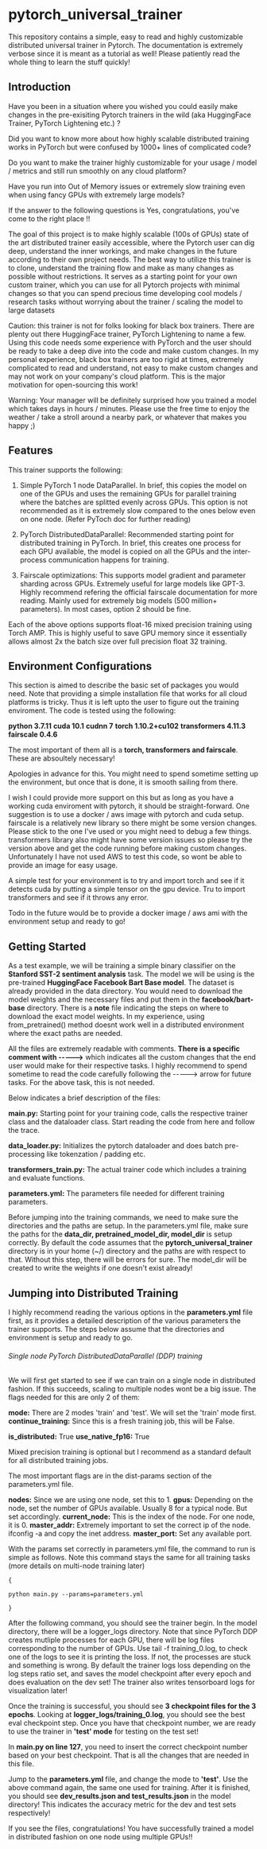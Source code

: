 # pytorch_universal_trainer

This repository contains a simple, easy to read and highly customizable distributed universal trainer in Pytorch.
The documentation is extremely verbose since it is meant as a tutorial as well! Please patiently read the whole thing
to learn the stuff quickly!

## Introduction

Have you been in a situation where you wished you could easily make changes in the pre-exisiting Pytorch trainers in the wild (aka HuggingFace Trainer, PyTorch Lightening etc.) ?

Did you want to know more about how highly scalable distributed training works in PyTorch but were confused by 1000+ lines of complicated code?

Do you want to make the trainer highly customizable for your usage / model / metrics and still run smoothly on any cloud platform?

Have you run into Out of Memory issues or extremely slow training even when using fancy GPUs with extremely large models?

If the answer to the following questions is Yes, congratulations, you've come to the right place !!

The goal of this project is to make highly scalable (100s of GPUs) state of the art distributed trainer easily accessible, where the Pytorch user can dig deep, understand the inner workings,
and make changes in the future according to their own project needs. The best way to utilize this trainer is to clone, understand the training flow and make as many changes as
possible without restrictions. It serves as a starting point for your own custom trainer, which you can use for all Pytorch projects with minimal changes so that you can spend precious time
developing cool models / research tasks without worrying about the trainer / scaling the model to large datasets

Caution: this trainer is not for folks looking for black box trainers. There are plenty out there HuggingFace trainer, PyTorch Lightening to name a few. Using this code needs some experience
with PyTorch and the user should be ready to take a deep dive into the code and make custom changes. In my personal experience, black box trainers are too rigid at times, extremely complicated
to read and understand, not easy to make custom changes and may not work on your company's cloud platform. This is the major motivation for open-sourcing this work!

Warning: Your manager will be definitely surprised how you trained a model which takes days in hours / minutes. Please use the free time to enjoy the weather / take a stroll around a nearby park, 
or whatever that makes you happy ;)

## Features

This trainer supports the following:

1. Simple PyTorch 1 node DataParallel. In brief, this copies the model on one of the GPUs and uses the remaining GPUs for parallel training where the batches are splitted evenly across GPUs.
This option is not recommended as it is extremely slow compared to the ones below even on one node. (Refer PyToch doc for further reading)

2. PyTorch DistributedDataParallel: Recommended starting point for distributed training in PyTorch. In brief, this creates one process for each GPU available, the model is copied on all the GPUs
and the inter-process communication happens for training.

3. Fairscale optimizations: This supports model gradient and parameter sharding across GPUs. Extremely useful for large models like GPT-3. Highly recommend refering the official fairscale documentation
for more reading. Mainly used for extremely big models (500 million+ parameters). In most cases, option 2 should be fine.

Each of the above options supports float-16 mixed precision training using Torch AMP. This is highly useful to save GPU memory since it essentially allows almost 2x the batch size over full precision
float 32 training.

## Environment Configurations

This section is aimed to describe the basic set of packages you would need. Note that providing a simple installation file that works for all cloud platforms is tricky. Thus it is left upto the
user to figure out the training enviroment. The code is tested using the following:

**python 3.7.11**
**cuda 10.1**
**cudnn 7**
**torch 1.10.2+cu102**
**transformers 4.11.3**
**fairscale 0.4.6**

The most important of them all is a **torch, transformers and fairscale**. These are absoultely necessary!

Apologies in advance for this. You might need to spend sometime setting up the environment, but once that is done, it is smooth sailing from there.

I wish I could provide more support on this but as long as you have a working cuda enviroment with pytorch, it should be straight-forward. One suggestion is to use a docker / aws image with pytorch
and cuda setup. fairscale is a relatively new library so there might be some version changes. Please stick to the one I've used or you might need to debug a few things. transformers library also might
have some version issues so please try the version above and get the code running before making custom changes. Unfortunately I have not used AWS to test this code, so wont be able to provide an image
for easy usage.

A simple test for your environment is to try and import torch and see if it detects cuda by putting a simple tensor on the gpu device. Tru to import transformers and see if it throws any error.

Todo in the future would be to provide a docker image / aws ami with the environment setup and ready to go!

## Getting Started

As a test example, we will be training a simple binary classifier on the **Stanford SST-2 sentiment analysis** task. The model we will be using is the pre-trained **HuggingFace Facebook Bart Base model**.
The dataset is already provided in the data directory. You would need to download the model weights and the necessary files and put them in the **facebook/bart-base** directory. There is a **note** file
indicating the steps on where to download the exact model weights. In my experience, using from_pretrained() method doesnt work well in a distributed environment where the exact paths are needed.

All the files are extremely readable with comments. **There is a specific comment with ----->** which indicates all the custom changes that the end user would make for their respective tasks. I highly
recommend to spend sometime to read the code carefully following the -----> arrow for future tasks. For the above task, this is not needed.

Below indicates a brief description of the files:

**main.py:** Starting point for your training code, calls the respective trainer class and the dataloader class. Start reading the code from here and follow the trace.

**data_loader.py:** Initializes the pytorch dataloader and does batch pre-processing like tokenzation / padding etc.

**transformers_train.py:** The actual trainer code which includes a training and evaluate functions.

**parameters.yml:** The parameters file needed for different training parameters.

Before jumping into the training commands, we need to make sure the directories and the paths are setup. In the parameters.yml file, make sure the paths for the **data_dir, pretrained_model_dir, model_dir**
is setup correctly. By default the code assumes that the **pytorch_universal_trainer** directory is in your home (~/) directory and the paths are with respect to that. Without this step, there will be errors
for sure. The model_dir will be created to write the weights if one doesn't exist already!

## Jumping into Distributed Training

I highly recommend reading the various options in the **parameters.yml** file first, as it provides a detailed description of the various parameters the trainer supports. The steps below assume that the directories
and environment is setup and ready to go.

###### Single node PyTorch DistributedDataParallel (DDP) training

We will first get started to see if we can train on a single node in distributed fashion. If this succeeds, scaling to multiple nodes wont be a big issue. The flags needed for this are only 2 of them:

**mode:** There are 2 modes 'train' and 'test'. We will set the 'train' mode first.
**continue_training:** Since this is a fresh training job, this will be False.  

**is_distributed:** True
**use_native_fp16:** True

Mixed precision training is optional but I recommend as a standard default for all distributed training jobs.

The most important flags are in the dist-params section of the parameters.yml file. 

**nodes:** Since we are using one node, set this to 1.
**gpus:** Depending on the node, set the number of GPUs available. Usually 8 for a typical node. But set accordingly.
**current_node:** This is the index of the node. For one node, it is 0.
**master_addr:** Extremely important to set the correct ip of the node. ifconfig -a and copy the inet address.
**master_port:** Set any available port.

With the params set correctly in parameters.yml file, the command to run is simple as follows. Note this command stays the same for all training tasks (more details on multi-node training later)

```
{

python main.py --params=parameters.yml

}

```

After the following command, you should see the trainer begin. In the model directory, there will be a logger_logs directory. Note that since PyTorch DDP creates mutliple processes for each GPU, there will be
log files corresponding to the number of GPUs. Use tail -f training_0.log, to check one of the logs to see it is printing the loss. If not, the processes are stuck and something is wrong. By default the trainer logs
loss depending on the log steps ratio set, and saves the model checkpoint after every epoch and does evaluation on the dev set! The trainer also writes tensorboard logs for visualization later!

Once the training is successful, you should see **3 checkpoint files for the 3 epochs**. Looking at **logger_logs/training_0.log**, you should see the best eval checkpoint step. Once you have that checkpoint number, we are ready
to use the trainer in **'test' mode** for testing on the test set!

In **main.py on line 127**, you need to insert the correct checkpoint number based on your best checkpoint. That is all the changes that are needed in this file. 

Jump to the **parameters.yml** file, and change the mode to **'test'**. Use the above command again, the same one used for training. After it is finished, you should see **dev_results.json and test_results.json** in the model directory!
This indicates the accuracy metric for the dev and test sets respectively!

If you see the files, congratulations! You have successfully trained a model in distributed fashion on one node using multiple GPUs!!


